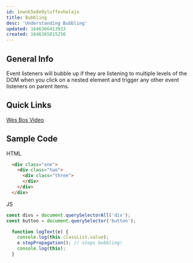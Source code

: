 ```yaml
---
id: 1nwnk5e8e9yluffevhwlajo
title: Bubbling
desc: 'Understanding Bubbling'
updated: 1646366413933
created: 1646365815256
---
```

## General Info

Event listeners will bubble up if they are listening to multiple levels of the DOM when you click on a nested element and trigger any other event listeners on parent items.

## Quick Links

[Wes Bos Video](https://www.youtube.com/watch?v=F1anRyL37lE)

## Sample Code

HTML

```html 
  <div class="one">
    <div class="two">
      <div class="three">
      </div>
    </div>
  </div>
```

JS

```Javascript
const divs = document.querySelectorAll('div');
const button = document.querySelector('button');

  function logText(e) {
    console.log(this.classList.value);
    e.stopPropagation(); // stops bubbling!
    console.log(this);
  }
```

